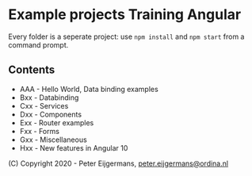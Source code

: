 # Example projects Training Angular

Every folder is a seperate project: use `npm install`  and `npm start` from a command prompt. 

## Contents
- AAA - Hello World, Data binding examples
- Bxx - Databinding
- Cxx - Services
- Dxx - Components
- Exx - Router examples
- Fxx - Forms
- Gxx - Miscellaneous
- Hxx - New features in Angular 10

(C) Copyright 2020 - Peter Eijgermans, peter.eijgermans@ordina.nl
 

